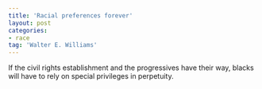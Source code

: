 ```yaml
---
title: 'Racial preferences forever'
layout: post
categories:
- race
tag: 'Walter E. Williams'
---
```


If the civil rights establishment and the progressives have their way, blacks will have to rely on special privileges in perpetuity.
